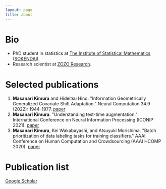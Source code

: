 ```yaml
---
layout: page
title: about
---
```


# Bio

- PhD student in statistics at [The Institute of Statistical Mathematics](https://www.ism.ac.jp/index_e.html) ([SOKENDAI](https://www.soken.ac.jp/en/prog/stat/)).
- Research scientist at [ZOZO Research](https://research.zozo.com/).

# Selected publications

1. **Masanari Kimura** and Hideitsu Hino. "Information Geometrically Generalized Covariate Shift Adaptation." Neural Computation 34.9 (2022): 1944-1977. [paper](https://direct.mit.edu/neco/article-abstract/34/9/1944/112381/Information-Geometrically-Generalized-Covariate?redirectedFrom=fulltext)
2. **Masanari Kimura**. "Understanding test-time augmentation." International Conference on Neural Information Processing (ICONIP 2021). [paper](https://link.springer.com/chapter/10.1007/978-3-030-92185-9_46)
3. **Masanari Kimura**, Kei Wakabayashi, and Atsuyuki Morishima. "Batch prioritization of data labeling tasks for training classifiers." AAAI Conference on Human Computation and Crowdsourcing (AAAI HCOMP 2020). [paper](https://ojs.aaai.org/index.php/HCOMP/article/view/7476)

# Publication list

[Google Scholar](https://scholar.google.co.jp/citations?view_op=list_works&hl=en&hl=en&user=bPRGC8gAAAAJ)